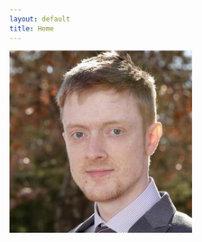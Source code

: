 ```yaml
---
layout: default
title: Home
---
```


<section role="region" class="text-center pb-3">
    <img src="public/images/headshot.jpg" aria-label="headshot" class="img-fluid rounded-circle">
</section>

<section role="region" class="text-center h1">
    <a href="https://twitter.com/stuartneivandt" aria-label="twitter" class="fab fa-twitter-square"></a>
    <a href="https://linkedin.com/in/stuartneivandt" aria-label="linkedin" class="fab fa-linkedin"></a>
    <a href="https://github.com/sneivandt" aria-label="github" class="fab fa-github-square"></a>
</section>